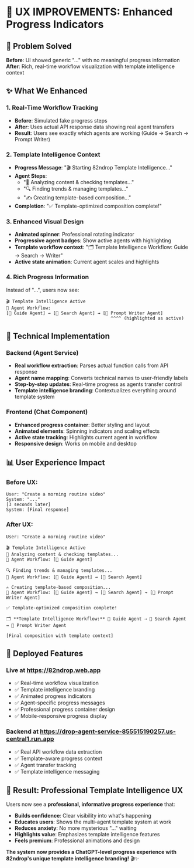 # 🎨 UX IMPROVEMENTS: Enhanced Progress Indicators

## 🎯 Problem Solved

**Before**: UI showed generic "..." with no meaningful progress information
**After**: Rich, real-time workflow visualization with template intelligence context

## ✨ What We Enhanced

### **1. Real-Time Workflow Tracking**

- **Before**: Simulated fake progress steps
- **After**: Uses actual API response data showing real agent transfers
- **Result**: Users see exactly which agents are working (Guide → Search → Prompt Writer)

### **2. Template Intelligence Context**

- **Progress Message**: "🎬 Starting 82ndrop Template Intelligence..."
- **Agent Steps**:
  - "🧭 Analyzing content & checking templates..."
  - "🔍 Finding trends & managing templates..."
  - "✍️ Creating template-based composition..."
- **Completion**: "✅ Template-optimized composition complete!"

### **3. Enhanced Visual Design**

- **Animated spinner**: Professional rotating indicator
- **Progressive agent badges**: Show active agents with highlighting
- **Template workflow context**: "🗂️ Template Intelligence Workflow: Guide → Search → Writer"
- **Active state animation**: Current agent scales and highlights

### **4. Rich Progress Information**

Instead of "...", users now see:

```
🎬 Template Intelligence Active
🔄 Agent Workflow:
[🤖 Guide Agent] → [🤖 Search Agent] → [🤖 Prompt Writer Agent]
                                        ^^^^ (highlighted as active)
```

## 🔧 Technical Implementation

### **Backend (Agent Service)**

- **Real workflow extraction**: Parses actual function calls from API response
- **Agent name mapping**: Converts technical names to user-friendly labels
- **Step-by-step updates**: Real-time progress as agents transfer control
- **Template intelligence branding**: Contextualizes everything around template system

### **Frontend (Chat Component)**

- **Enhanced progress container**: Better styling and layout
- **Animated elements**: Spinning indicators and scaling effects
- **Active state tracking**: Highlights current agent in workflow
- **Responsive design**: Works on mobile and desktop

## 📊 User Experience Impact

### **Before UX**:

```
User: "Create a morning routine video"
System: "..."
[3 seconds later]
System: [Final response]
```

### **After UX**:

```
User: "Create a morning routine video"

🎬 Template Intelligence Active
🧭 Analyzing content & checking templates...
🔄 Agent Workflow: [🤖 Guide Agent]

🔍 Finding trends & managing templates...
🔄 Agent Workflow: [🤖 Guide Agent] → [🤖 Search Agent]

✍️ Creating template-based composition...
🔄 Agent Workflow: [🤖 Guide Agent] → [🤖 Search Agent] → [🤖 Prompt Writer Agent]

✅ Template-optimized composition complete!

🗂️ **Template Intelligence Workflow:** 🤖 Guide Agent → 🤖 Search Agent → 🤖 Prompt Writer Agent

[Final composition with template context]
```

## 🚀 Deployed Features

### **Live at https://82ndrop.web.app**

- ✅ Real-time workflow visualization
- ✅ Template intelligence branding
- ✅ Animated progress indicators
- ✅ Agent-specific progress messages
- ✅ Professional progress container design
- ✅ Mobile-responsive progress display

### **Backend at https://drop-agent-service-855515190257.us-central1.run.app**

- ✅ Real API workflow data extraction
- ✅ Template-aware progress context
- ✅ Agent transfer tracking
- ✅ Template intelligence messaging

## 🎯 Result: Professional Template Intelligence UX

Users now see a **professional, informative progress experience** that:

- **Builds confidence**: Clear visibility into what's happening
- **Educates users**: Shows the multi-agent template system at work
- **Reduces anxiety**: No more mysterious "..." waiting
- **Highlights value**: Emphasizes template intelligence features
- **Feels premium**: Professional animations and design

**The system now provides a ChatGPT-level progress experience with 82ndrop's unique template intelligence branding!** 🎬✨
